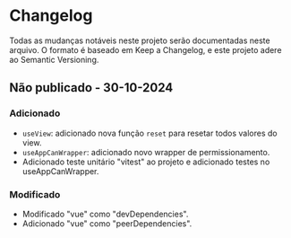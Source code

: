 # Changelog
Todas as mudanças notáveis neste projeto serão documentadas neste arquivo.
O formato é baseado em Keep a Changelog, e este projeto adere ao Semantic Versioning.

## Não publicado - 30-10-2024
### Adicionado
- `useView`: adicionado nova função `reset` para resetar todos valores do view.
- `useAppCanWrapper`: adicionado novo wrapper de permissionamento.
- Adicionado teste unitário "vitest" ao projeto e adicionado testes no useAppCanWrapper.

### Modificado
- Modificado "vue" como "devDependencies".
- Adicionado "vue" como "peerDependencies".
